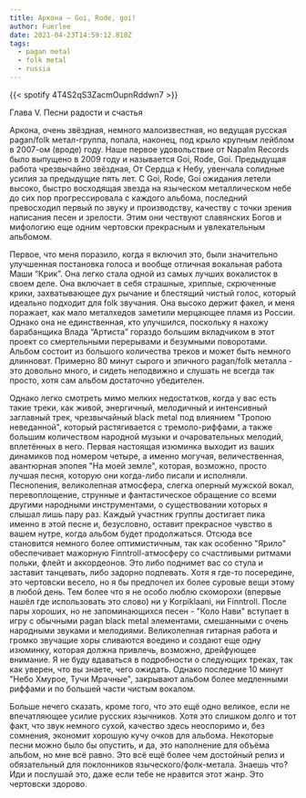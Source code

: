 ```yaml
---
title: Аркона — Goi, Rode, goi!
author: Fuerlee
date: 2021-04-23T14:59:12.818Z
tags:
  - pagan metal
  - folk metal
  - russia
---
```

{{< spotify 4T4S2qS3ZacmOupnRddwn7 >}}

Глава V. Песни радости и счастья

Аркона, очень звёздная, немного малоизвестная, но ведущая русская pagan/folk метал-группа, попала, наконец, под крыло крупным лейблом в 2007-ом (вроде) году. Наше первое удовольствие от Napalm Records было выпущено в 2009 году и называется Goi, Rode, Goi. Предыдущая работа чрезвычайно звёздная, От Сердца к Небу, увенчала солидные усилия за предыдущие пять лет. С Goi, Rode, Goi ожидания летели высоко, быстро восходящая звезда на языческом металлическом небе до сих пор прогрессировала с каждого альбома, последний превосходил первый по звуку и производству, качеству с точки зрения написания песен и зрелости. Этим они чествуют славянских Богов и мифологию еще одним чертовски прекрасным и увлекательным альбомом.

Первое, что меня поразило, когда я включил это, были значительно улучшенная постановка голоса и вообще отличная вокальная работа Маши “Крик”. Она легко стала одной из самых лучших вокалисток в своем деле. Она включает в себя страшные, хриплые, скрюченные крики, захватывающее дух рычание и блестящий чистый голос, который идеально подходит для folk звучания. Она высоко держит факел, и меня поражает, как мало металхедов заметили мерцающее пламя из России. Однако она не единственная, кто улучшился, поскольку я нахожу барабанщика Влада “Артиста” гораздо большим вкладчиком в этот проект со смертельными перерывами и безумными поворотами. Альбом состоит из большого количества треков и может быть немного длинноват. Примерно 80 минут сырого и эпичного pagan/folk металла - это довольно много, и сидеть неподвижно и слушать не всегда так просто, хотя сам альбом достаточно убедителен.

Однако легко смотреть мимо мелких недостатков, когда у вас есть такие треки, как живой, энергичный, мелодичный и интенсивный заглавный трек, чрезвычайный black metal под влиянием "Тропою неведанной", который растягивается с тремоло-риффами, а также большим количеством народной музыки и очаровательных мелодий, вплетённых в него. Первая настоящая изюминка выходит из ваших динамиков под номером четыре, а именно могучая, величественная, авантюрная эпопея "На моей земле", которая, возможно, просто лучшая песня, которую они когда-либо писали и исполняли. Песнопения, великолепная атмосфера, слегка оперный мужской вокал, перевоплощение, струнные и фантастическое обращение со всеми другими народными инструментами, о существовании которых я слышал лишь пару раз. Каждый участник группы достигает пика именно в этой песне и, безусловно, оставит прекрасное чувство в вашем нутре, когда альбом будет продолжаться. Отсюда все становится немного более оптимистичным, так как особенно "Ярило" обеспечивает мажорную Finntroll-атмосферу со счастливыми ритмами польки, флейт и аккордеонов. Это либо поднимет вас со стула и заставит танцевать, либо задорно подпевать. Хотя я где-то посередине, это чертовски весело, но я бы предпочел их более суровые вещи этому в любой день. Тем более что я не особо люблю скоморохи (впервые нашёл где использовать это слово) ни у Korpiklaani, ни Finntroll. После пары хороших, но не запоминающихся песен - "Коло Нави" вступает в игру с обычными pagan black metal элементами, смешанными с очень народными звуками и мелодиями. Великолепная гитарная работа и громко звучащие хоры сливаются воедино и создают еще одну изюминку, которая должна привлечь, возможно, дрейфующее внимание. Я не буду вдаваться в подробности о следующих треках, так как уверен, что вы знаете, чего ожидать. Однако последние 10 минут "Небо Хмурое, Тучи Мрачные", закрывают альбом более медленными риффами и по большей части чистым вокалом.

Больше нечего сказать, кроме того, что это ещё одно великое, если не впечатляющее усилие русских язычников. Хотя это слишком долго и тот факт, что звук немного сухой, качество здесь неоспоримо и, без сомнения, экономит хорошую кучу очков для альбома. Некоторые песни можно было бы опустить, и да, это наполнение для объёма альбом, но мне всё равно. Это всё ещё более чем достойный релиз и обязательный для поклонников языческого/фолк-метала. Знаешь что? Иди и послушай это, даже если тебе не нравится этот жанр. Это чертовски здорово.